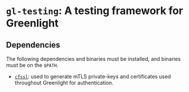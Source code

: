 # `gl-testing`: A testing framework for Greenlight

## Dependencies

The following dependencies and binaries must be installed, and
binaries must be on the `$PATH`.

 - [`cfssl`](https://github.com/cloudflare/cfssl): used to generate
   mTLS private-keys and certificates used throughout Greenlight for
   authentication.
